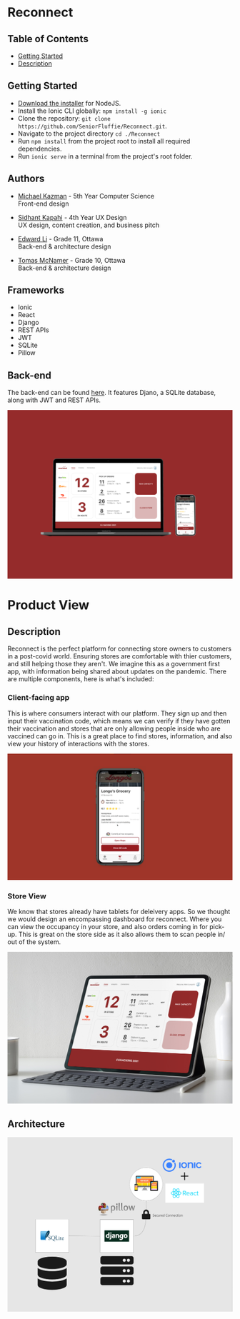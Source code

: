 # Reconnect

## Table of Contents
- [Getting Started](#getting-started)
- [Description](#description)

## Getting Started

* [Download the installer](https://nodejs.org/) for NodeJS.
* Install the Ionic CLI globally: `npm install -g ionic`
* Clone the repository: `git clone https://github.com/SeniorFluffie/Reconnect.git`.
* Navigate to the project directory `cd ./Reconnect`
* Run `npm install` from the project root to install all required dependencies.
* Run `ionic serve` in a terminal from the project's root folder.

## Authors
* [Michael Kazman](https://github.com/SeniorFluffie/) - 5th Year Computer Science \
Front-end design  

* [Sidhant Kapahi](https://sidkapahi.com) - 4th Year UX Design \
UX design, content creation, and business pitch

* [Edward Li](https://github.com/RadioactiveHydra) - Grade 11, Ottawa \
Back-end & architecture design

* [Tomas McNamer](https://github.com/tommcn) - Grade 10, Ottawa \
Back-end & architecture design

## Frameworks
* Ionic
* React
* Django
* REST APIs
* JWT
* SQLite
* Pillow

## Back-end
The back-end can be found [here](https://github.com/Reconnect-CUHacking2021/backend). It features Djano, a SQLite database, along with JWT and REST APIs.

![Both Views](public/assets/img/Desktop-Mobile.png)

# Product View

## Description
Reconnect is the perfect platform for connecting store owners to customers in a post-covid world. Ensuring stores are comfortable with thier customers, and still helping those they aren't. We imagine this as a government first app, with information being shared about updates on the pandemic. There are multiple components, here is what's included:

### Client-facing app
This is where consumers interact with our platform. They sign up and then input their vaccination code, which means we can verify if they have gotten their vaccination and stores that are only allowing people inside who are vaccined can go in. This is a great place to find stores, information, and also view your history of interactions with the stores. 

![Customer View](public/assets/img/Mobile.png)

### Store View
We know that stores already have tablets for deleivery apps. So we thought we would design an encompassing dashboard for reconnect. Where you can view the occupancy in your store, and also orders coming in for pick-up. This is great on the store side as it also allows them to scan people in/ out of the system. 

![Store View](public/assets/img/Desktop-Tablet.png)

## Architecture  

![Architecture](public/assets/img/Architecture.png)
